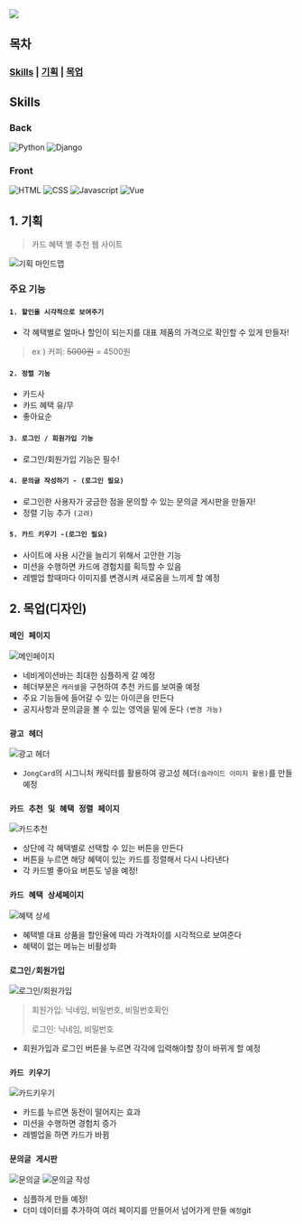 <img src="https://capsule-render.vercel.app/api?type=soft&color=auto&height=300&section=header&text=Jong%20Card&fontSize=90" />

## 목차
### [Skills](#skills)  |  [기획](#1-기획)  |  [목업](#2-목업디자인)



## Skills
### Back
![Python](https://img.shields.io/badge/Python-3776AB?style=for-the-badge&logo=python&logoColor=white)
![Django](https://img.shields.io/badge/Django-092E20?style=for-the-badge&logo=django&logoColor=white)
### Front
![HTML](https://img.shields.io/badge/HTML-239120?style=for-the-badge&logo=html5&logoColor=white)
![CSS](https://img.shields.io/badge/CSS-239120?&style=for-the-badge&logo=css3&logoColor=white)
![Javascript](https://img.shields.io/badge/JavaScript-F7DF1E?style=for-the-badge&logo=JavaScript&logoColor=white)
![Vue](https://img.shields.io/badge/Vue.js-35495E?style=for-the-badge&logo=vue.js&logoColor=4FC08D)

## 1. 기획
> 카드 혜택 별 추천 웹 사이트

![기획 마인드맵](./READMEIMG/기획/mindmap.png)

### 주요 기능
#### `1. 할인율 시각적으로 보여주기`
- 각 혜택별로 얼마나 할인이 되는지를 대표 제품의 가격으로 확인할 수 있게 만들자!
> ex ) 커피: ~~5000원~~    = 4500원 
 
#### `2. 정렬 기능` 
- 카드사
- 카드 혜택 유/무 
- 좋아요순
  
#### `3. 로그인 / 회원가입 기능`
- 로그인/회원가입 기능은 필수!

#### `4. 문의글 작성하기 - (로그인 필요)`
- 로그인한 사용자가 궁금한 점을 문의할 수 있는 문의글 게시판을 만들자!
- 정렬 기능 추가 `(고려)`

#### `5. 카드 키우기 -(로그인 필요)`
- 사이트에 사용 시간을 늘리기 위해서 고안한 기능
- 미션을 수행하면 카드에 경험치를 획득할 수 있음
- 레벨업 할때마다 이미지를 변경시켜 새로움을 느끼게 할 예정


## 2. 목업(디자인)
### `메인 페이지`
![메인페이지](./READMEIMG/목업/mainpage.png)
- 네비게이션바는 최대한 심플하게 갈 예정
- 헤더부분은 `캐러셀`을 구현하여 추천 카드를 보여줄 예정
- 주요 기능들에 들어갈 수 있는 아이콘을 만든다
- 공지사항과 문의글을 볼 수 있는 영역을 밑에 둔다 `(변경 가능)`

### `광고 헤더`
![광고 헤더](./READMEIMG/목업/header.png)

- `JongCard`의 시그니처 캐릭터를 활용하여 광고성 헤더`(슬라이드 이미지 활용)`를 만들 예정

### `카드 추천 및 혜택 정렬 페이지`
![카드추천](./READMEIMG/목업/cardrecommand.png)
  - 상단에 각 혜택별로 선택할 수 있는 버튼을 만든다
  - 버튼을 누르면 해당 혜택이 있는 카드를 정렬해서 다시 나타낸다
  - 각 카드별 좋아요 버튼도 넣을 예정!

### `카드 혜택 상세페이지`
![혜택 상세](./READMEIMG/목업/cardrecommanddetail.png)
- 혜택별 대표 상품을 할인율에 따라 가격차이를 시각적으로 보여준다
- 혜택이 없는 메뉴는 비활성화

### `로그인/회원가입`
![로그인/회원가입](./READMEIMG/목업/login.png)
> 회원가입: 닉네임, 비밀번호, 비밀번호확인
>
> 로그인: 닉네임, 비밀번호
- 회원가입과 로그인 버튼을 누르면 각각에 입력해야할 창이 바뀌게 할 예정

### `카드 키우기`
![카드키우기](./READMEIMG/목업/growcard.png)
- 카드를 누르면 동전이 떨어지는 효과
- 미션을 수행하면 경험치 증가
- 레벨업을 하면 카드가 바뀜

### `문의글 게시판`
![문의글](./READMEIMG/목업/ask.png) 
![문의글 작성](./READMEIMG/목업/ask2.png)
- 심플하게 만들 예정!
- 더미 데이터를 추가하여 여러 페이지를 만들어서 넘어가게 만들 `예정`git 



